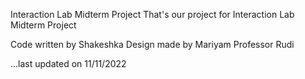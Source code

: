 Interaction Lab Midterm Project
That's our project for Interaction Lab Midterm Project

Code written by Shakeshka
Design made by Mariyam
Professor Rudi

...last updated on 11/11/2022
